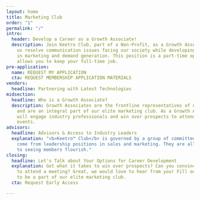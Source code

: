 ```yaml
---
layout: home
title: Marketing Club
order: "1"
permalink: "/"
intro:
  header: Develop a Career as a Growth Associate!
  description: Join Keetro Club, part of a Non-Profit, as a Growth Associate to help
    us resolve communication issues facing our society while developing your career
    in marketing and demand generation. This position is a part-time opportunity that
    allows you to keep your full-time job.
pre-application:
  name: REQUEST MY APPLICATION
  cta: REQUEST MEMBERSHIP APPLICATION MATERIALS
vendors:
  headline: Partnering with Latest Technologies
midsection:
  headline: Who is a Growth Associate?
  description: Growth Associates are the frontline representatives of our organization
    and are an integral part of our elite marketing club. As a Growth Associate, you
    will engage industry professionals and win over prospects to attend networking
    events.
advisors:
  headline: Advisors & Access to Industry Leaders
  explanation: "<b>Keetro™ Club</b> is governed by a group of committed advisors who
    come from leadership positions in sales and marketing. They are all committed
    to seeing members flourish."
closing:
  headline: Let's Talk about Your Options for Career Development
  explanation: Got what it takes to win over prospects? Can you convince almost anyone
    to attend a meeting? Great, we would love to hear from you! Fill out our application
    to be a part of our elite marketing club.
  cta: Request Early Access

---
```

